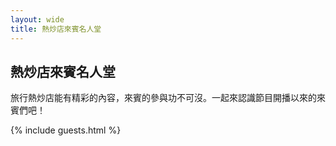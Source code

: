 ```yaml
---
layout: wide
title: 熱炒店來賓名人堂
---
```


<h2>熱炒店來賓名人堂</h2>

旅行熱炒店能有精彩的內容，來賓的參與功不可沒。一起來認識節目開播以來的來賓們吧！

{% include guests.html %}
